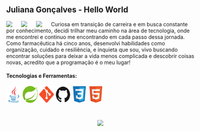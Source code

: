 ## Juliana Gonçalves - Hello World

<div dsplay="inline-block">
<a href="mailto:contatosilvajuliana@gmail.com">
<img align="left" width="40px" src="https://user-images.githubusercontent.com/93749428/193698927-f2ef51ae-b8d1-46b1-99f1-a9fa0fd51847.png" alta="gmail" style="vertical-align:top;">
 </a>

<div dsplay="inline-block">
<a href="https://www.linkedin.com/in/contatosilvajuliana">
<img align="left" width="40px" src="https://user-images.githubusercontent.com/93749428/193698915-3ad6c13f-e5f9-4f1d-a704-bfedb58f5f19.png" alta="linkedin" style="vertical-align:top;">
 </a>
 
<div dsplay="inline-block">
<a href="https://www.instagram.com/juuwes/">
<img align="left" width="40px" src="https://user-images.githubusercontent.com/93749428/193698055-e319acde-549d-46bd-8638-100d5b81008d.png" alta="instagram" style="vertical-align:top;">
 </a>
 </div>
Curiosa em transição de carreira e em busca constante por conhecimento, decidi trilhar meu caminho na área de tecnologia, onde me encontrei e continuo me encontrando em cada passo dessa jornada. Como farmacêutica há cinco anos, desenvolvi habilidades como organização, cuidado e resiliência, e inquieta que sou, vivo buscando encontrar soluções para deixar a vida menos complicada e descobrir coisas novas, acredito que a programação é o meu lugar!

#### Tecnologias e Ferramentas: 

<img align="center" alt="Ju-Java" height="45" width="40" src="https://raw.githubusercontent.com/devicons/devicon/master/icons/java/java-original.svg">

<img align="center" alt="Ju-Spring" height="45" width="40" src="https://raw.githubusercontent.com/devicons/devicon/master/icons/spring/spring-original.svg">

<img align="center" alt="Ju-Git" height="45" width="40" src="https://raw.githubusercontent.com/devicons/devicon/master/icons/git/git-original.svg">
          
<img align="center" alt="Ju-GitHub" height="45" width="40" src="https://raw.githubusercontent.com/devicons/devicon/master/icons/github/github-original.svg">

<img align="center" alt="Ju-Css" height="45" width="40" src="https://raw.githubusercontent.com/devicons/devicon/master/icons/css3/css3-original.svg">

<img align="center" alt="Ju-Html" height="45" width="40" src="https://raw.githubusercontent.com/devicons/devicon/master/icons/html5/html5-original.svg">          

</div>
</br>

##
<p align="center">
<a href="https://github.com/juuwes">
  <img height="180em" src="https://github-readme-stats.vercel.app/api/top-langs/?username=juuwes&layout=compact&langs_count=7&theme=dracula"/>
</a>
</p>

